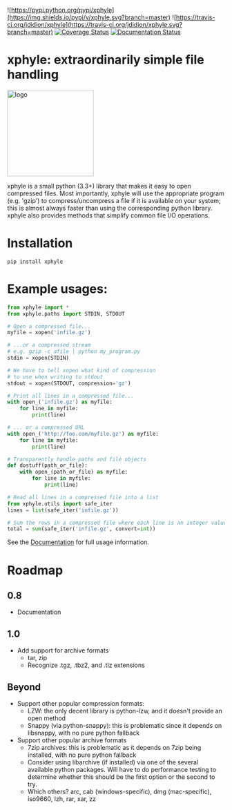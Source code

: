 ![https://pypi.python.org/pypi/xphyle](https://img.shields.io/pypi/v/xphyle.svg?branch=master)
![https://travis-ci.org/jdidion/xphyle](https://travis-ci.org/jdidion/xphyle.svg?branch=master)
[![Coverage Status](https://coveralls.io/repos/github/jdidion/xphyle/badge.svg?branch=master)](https://coveralls.io/github/jdidion/xphyle?branch=master)
[![Documentation Status](https://readthedocs.org/projects/xphyle/badge/?version=latest)](http://xphyle.readthedocs.io/en/latest/?badge=latest)

# xphyle: extraordinarily simple file handling

<img src="https://github.com/jdidion/xphyle/blob/master/docs/logo.png?raw=true"
     alt="logo" width="200" height="200">

xphyle is a small python (3.3+) library that makes it easy to open compressed
files. Most importantly, xphyle will use the appropriate program (e.g. 'gzip') to compress/uncompress a file if it is available on your system; this is almost always faster than using the corresponding python library. xphyle also provides methods that simplify common file I/O operations.

# Installation

```
pip install xphyle
```

# Example usages:

```python
from xphyle import *
from xphyle.paths import STDIN, STDOUT

# Open a compressed file...
myfile = xopen('infile.gz')

# ...or a compressed stream
# e.g. gzip -c afile | python my_program.py
stdin = xopen(STDIN)

# We have to tell xopen what kind of compression
# to use when writing to stdout
stdout = xopen(STDOUT, compression='gz')

# Print all lines in a compressed file...
with open_('infile.gz') as myfile:
    for line in myfile:
        print(line)

# ... or a compressed URL
with open_('http://foo.com/myfile.gz') as myfile:
    for line in myfile:
        print(line)

# Transparently handle paths and file objects
def dostuff(path_or_file):
    with open_(path_or_file) as myfile:
        for line in myfile:
            print(line)

# Read all lines in a compressed file into a list
from xphyle.utils import safe_iter
lines = list(safe_iter('infile.gz'))

# Sum the rows in a compressed file where each line is an integer value
total = sum(safe_iter('infile.gz', convert=int))
```

See the [Documentation](http://xphyle.readthedocs.io/en/latest/?badge=latest) for full usage information.

# Roadmap

## 0.8

* Documentation

## 1.0

* Add support for archive formats
    * tar, zip
    * Recognize .tgz, .tbz2, and .tlz extensions

## Beyond

* Support other popular compression formats:
    * LZW: the only decent library is python-lzw, and it doesn't provide an open method
    * Snappy (via python-snappy): this is problematic since it depends on libsnappy, with no pure python fallback
* Support other popular archive formats
    * 7zip archives: this is problematic as it depends on 7zip being installed, with no pure python fallback
    * Consider using libarchive (if installed) via one of the several available python packages. Will have to do performance testing to determine whether this should be the first option or the second to try.
    * Which others? arc, cab (windows-specific), dmg (mac-specific), iso9660, lzh, rar, xar, zz
